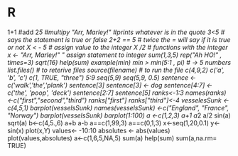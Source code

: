 # R
1+1 #add
2*5 #multipy
"Arr, Marley!" #prints whatever is in the quote
3<5  # says the statement is true or false
2+2 == 5 # twice the = will say if it is true or not
X < - 5  # assign value to the integer
X /2 # functions with the integer
x <- "Arr, Marley!" " assign statement to integer
sum(1,3,5)
rep("Ah HO!" , times=3)
sqrt(16)
help(sum)
example(min)
min > min(5:1 , pi) # -> 5 numbers
list.files()         # to reterive files 
source(filename)     # to run the file
c(4,9,2)
c('a', 'b', 'c')
c(1, TRUE, "three")
5:9
seq(5,9)
seq(5,9, 0.5)
sentence <- c('walk','the','plank')
sentence[3]
sentence[3] <- dog
sentence[4:7] <- c('the', 'poop', 'deck')
sentence[2:7]
sentence[5]
ranks<-1:3
names(ranks)<-c("first","second","third")
ranks["first"]
ranks["third"]<-4
vesselesSunk <-c(4,5,1)
barplot(vesselsSunk)
names(vesselsSunk) <-c("England", "France", "Norway")
barplot(vesselsSunk)
barplot(1:100)
a <-c(1,2,3)
a+1
a*2
a/2
sin(a)
sqrt(a)
b<-c(4,5.,6)
a+b
a-b
a==c(1,99,3)
a==c(0,1,3)
x<-seq(1,20,0.1)
y<-sin(x)
plot(x,Y)
values<- -10:10
absolutes <- abs(values)
plot(values,absolutes)
a<-c(1,6,5,NA,5)
sum(a)
help(sum)
sum(a,na.rm= TRUE)



